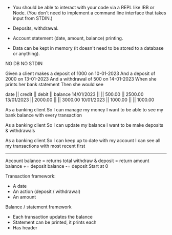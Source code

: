 - You should be able to interact with your code via a REPL like IRB or Node. (You don't need to implement a command line interface that takes input from STDIN.)

- Deposits, withdrawal.

- Account statement (date, amount, balance) printing.

- Data can be kept in memory (it doesn't need to be stored to a database or anything).

NO DB
NO STDIN

Given a client makes a deposit of 1000 on 10-01-2023
And a deposit of 2000 on 13-01-2023
And a withdrawal of 500 on 14-01-2023
When she prints her bank statement
Then she would see

date || credit || debit || balance
14/01/2023 || || 500.00 || 2500.00
13/01/2023 || 2000.00 || || 3000.00
10/01/2023 || 1000.00 || || 1000.00


As a banking client
So I can manage my money
I want to be able to see my bank balance with every transaction

As a banking client
So I can update my balance
I want to be make deposits & withdrawals

As a banking client
So I can keep up to date with my account
I can see all my transactions with most recent first


-----

Account
balance = returns total
withdraw & deposit = return amount
balance += deposit
balance -= deposit
Start at 0



Transaction framework:
- A date
- An action (deposit / withdrawal)
- An amount

Balance / statement framework
- Each transaction updates the balance
- Statement can be printed, it prints each 
- Has header